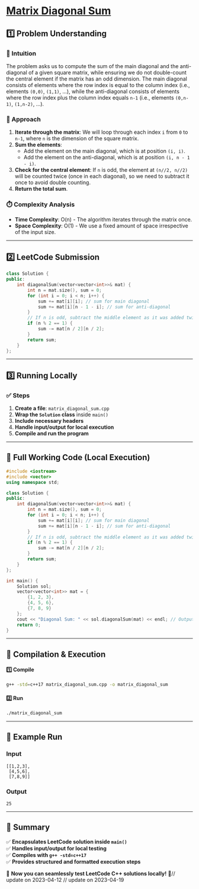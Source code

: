 # **[Matrix Diagonal Sum](https://leetcode.com/problems/matrix-diagonal-sum/description/)**  

## **1️⃣ Problem Understanding**  
### **📌 Intuition**  
The problem asks us to compute the sum of the main diagonal and the anti-diagonal of a given square matrix, while ensuring we do not double-count the central element if the matrix has an odd dimension. The main diagonal consists of elements where the row index is equal to the column index (i.e., elements `(0,0)`, `(1,1)`, ...), while the anti-diagonal consists of elements where the row index plus the column index equals `n-1` (i.e., elements `(0,n-1)`, `(1,n-2)`, ...).

### **🚀 Approach**  
1. **Iterate through the matrix**: We will loop through each index `i` from `0` to `n-1`, where `n` is the dimension of the square matrix.
2. **Sum the elements**:
   - Add the element on the main diagonal, which is at position `(i, i)`.
   - Add the element on the anti-diagonal, which is at position `(i, n - 1 - i)`.
3. **Check for the central element**: If `n` is odd, the element at `(n//2, n//2)` will be counted twice (once in each diagonal), so we need to subtract it once to avoid double counting.
4. **Return the total sum**.

### **⏱️ Complexity Analysis**  
- **Time Complexity**: O(n) - The algorithm iterates through the matrix once.
- **Space Complexity**: O(1) - We use a fixed amount of space irrespective of the input size.

---  

## **2️⃣ LeetCode Submission**  
```cpp
class Solution {
public:
    int diagonalSum(vector<vector<int>>& mat) {
        int n = mat.size(), sum = 0;
        for (int i = 0; i < n; i++) {
            sum += mat[i][i]; // sum for main diagonal
            sum += mat[i][n - 1 - i]; // sum for anti-diagonal
        }
        // If n is odd, subtract the middle element as it was added twice
        if (n % 2 == 1) {
            sum -= mat[n / 2][n / 2];
        }
        return sum;
    }
};
```  

---  

## **3️⃣ Running Locally**  
### **✅ Steps**  
1. **Create a file**: `matrix_diagonal_sum.cpp`  
2. **Wrap the `Solution` class** inside `main()`  
3. **Include necessary headers**  
4. **Handle input/output for local execution**  
5. **Compile and run the program**  

---  

## **📝 Full Working Code (Local Execution)**  
```cpp
#include <iostream>
#include <vector>
using namespace std;

class Solution {
public:
    int diagonalSum(vector<vector<int>>& mat) {
        int n = mat.size(), sum = 0;
        for (int i = 0; i < n; i++) {
            sum += mat[i][i]; // sum for main diagonal
            sum += mat[i][n - 1 - i]; // sum for anti-diagonal
        }
        // If n is odd, subtract the middle element as it was added twice
        if (n % 2 == 1) {
            sum -= mat[n / 2][n / 2];
        }
        return sum;
    }
};

int main() {
    Solution sol;
    vector<vector<int>> mat = {
        {1, 2, 3},
        {4, 5, 6},
        {7, 8, 9}
    };
    cout << "Diagonal Sum: " << sol.diagonalSum(mat) << endl; // Output: 25
    return 0;
}
```  

---  

## **🔧 Compilation & Execution**  
#### **1️⃣ Compile**  
```bash
g++ -std=c++17 matrix_diagonal_sum.cpp -o matrix_diagonal_sum
```  

#### **2️⃣ Run**  
```bash
./matrix_diagonal_sum
```  

---  

## **🎯 Example Run**  
### **Input**  
```
[[1,2,3],
 [4,5,6],
 [7,8,9]]
```  
### **Output**  
```
25
```  

---  

## **📌 Summary**  
✅ **Encapsulates LeetCode solution inside `main()`**  
✅ **Handles input/output for local testing**  
✅ **Compiles with `g++ -std=c++17`**  
✅ **Provides structured and formatted execution steps**  

🚀 **Now you can seamlessly test LeetCode C++ solutions locally!** 🚀// update on 2023-04-12
// update on 2023-04-19
